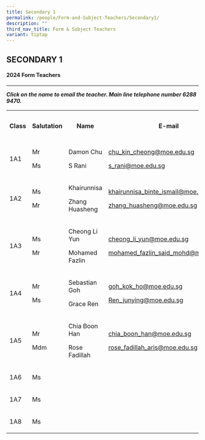 ```yaml
---
title: Secondary 1
permalink: /people/Form-and-Subject-Teachers/Secondary1/
description: ""
third_nav_title: Form & Subject Teachers
variant: tiptap
---
```

<h2>SECONDARY 1</h2><h4>2024 Form Teachers</h4><hr><p><strong><em>Click on the name to email the teacher. Main line telephone number 6288 9470.</em></strong></p><table><tbody><tr><th rowspan="1" colspan="1"><p>Class</p></th><th rowspan="1" colspan="1"><p>Salutation</p></th><th rowspan="1" colspan="1"><p>Name</p></th><th rowspan="1" colspan="1"><p>E-mail</p></th><th rowspan="1" colspan="1"><p>Telephone Extension</p></th></tr><tr><td rowspan="1" colspan="1"><p>1A1</p></td><td rowspan="1" colspan="1"><p>Mr</p><p></p><p>Ms</p></td><td rowspan="1" colspan="1"><p>Damon Chu</p><p>S Rani</p></td><td rowspan="1" colspan="1"><p><a href="mailto:chu_kin_cheong@moe.edu.sg" rel="noopener noreferrer nofollow" target="_blank">chu_kin_cheong@moe.edu.sg</a></p><p></p><p><a href="mailto:chu_kin_cheong@moe.edu.sg" rel="noopener noreferrer nofollow" target="_blank">s_rani@moe.edu.sg</a></p></td><td rowspan="1" colspan="1"><p>173</p><p>135</p></td></tr><tr><td rowspan="1" colspan="1"><p>1A2</p></td><td rowspan="1" colspan="1"><p>Ms</p><p></p><p>Mr</p></td><td rowspan="1" colspan="1"><p>Khairunnisa</p><p></p><p>Zhang Huasheng</p></td><td rowspan="1" colspan="1"><p><a href="mailto:khairunnisa_binte_ismail@moe.edu.sg" rel="noopener noreferrer nofollow" target="_blank">khairunnisa_binte_ismail@moe.edu.sg</a></p><p><a href="mailto:zhang_huasheng@moe.edu.sg" rel="noopener noreferrer nofollow" target="_blank">zhang_huasheng@moe.edu.sg</a></p></td><td rowspan="1" colspan="1"><p>221</p><p>134</p></td></tr><tr><td rowspan="1" colspan="1"><p>1A3</p></td><td rowspan="1" colspan="1"><p>Ms</p><p></p><p>Mr</p></td><td rowspan="1" colspan="1"><p>Cheong Li Yun</p><p>Mohamed Fazlin</p></td><td rowspan="1" colspan="1"><p><a href="mailto:cheong_li_yun@moe.edu.sg" rel="noopener noreferrer nofollow" target="_blank">cheong_li_yun@moe.edu.sg</a></p><p><a href="mailto:mohamed_fazlin_said_mohd@moe.edu.sg" rel="noopener noreferrer nofollow" target="_blank">mohamed_fazlin_said_mohd@moe.edu.sg</a></p></td><td rowspan="1" colspan="1"><p>208</p><p>166</p></td></tr><tr><td rowspan="1" colspan="1"><p>1A4</p></td><td rowspan="1" colspan="1"><p>Mr</p><p>Ms</p></td><td rowspan="1" colspan="1"><p>Sebastian Goh</p><p>Grace Ren</p></td><td rowspan="1" colspan="1"><p><a href="mailto:goh_kok_ho@moe.edu.sg" rel="noopener noreferrer nofollow" target="_blank">goh_kok_ho@moe.edu.sg</a></p><p><a href="mailto:Ren_junying@moe.edu.sg" rel="noopener noreferrer nofollow" target="_blank">Ren_junying@moe.edu.sg</a></p></td><td rowspan="1" colspan="1"><p>221</p><p>154</p></td></tr><tr><td rowspan="1" colspan="1"><p>1A5</p></td><td rowspan="1" colspan="1"><p>Mr</p><p>Mdm</p></td><td rowspan="1" colspan="1"><p>Chia Boon Han</p><p>Rose Fadillah</p><p></p></td><td rowspan="1" colspan="1"><p><a href="mailto:chia_boon_han@moe.edu.sg" rel="noopener noreferrer nofollow" target="_blank">chia_boon_han@moe.edu.sg</a></p><p><a href="mailto:rose_fadillah_aris@moe.edu.sg" rel="noopener noreferrer nofollow" target="_blank">rose_fadillah_aris@moe.edu.sg</a></p></td><td rowspan="1" colspan="1"><p>139</p><p>220</p></td></tr><tr><td rowspan="1" colspan="1"><p>1A6</p></td><td rowspan="1" colspan="1"><p>Ms</p></td><td rowspan="1" colspan="1"><p></p></td><td rowspan="1" colspan="1"><p></p></td><td rowspan="1" colspan="1"><p></p></td></tr><tr><td rowspan="1" colspan="1"><p>1A7</p></td><td rowspan="1" colspan="1"><p>Ms</p></td><td rowspan="1" colspan="1"><p></p></td><td rowspan="1" colspan="1"><p></p></td><td rowspan="1" colspan="1"><p></p></td></tr><tr><td rowspan="1" colspan="1"><p>1A8</p></td><td rowspan="1" colspan="1"><p>Ms</p></td><td rowspan="1" colspan="1"><p></p></td><td rowspan="1" colspan="1"><p></p></td><td rowspan="1" colspan="1"><p></p></td></tr></tbody></table><h4></h4><p></p><p></p>
